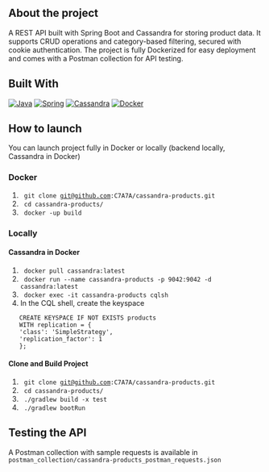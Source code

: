 ## About the project
A REST API built with Spring Boot and Cassandra for storing product data. 
It supports CRUD operations and category-based filtering, secured with cookie authentication. 
The project is fully Dockerized for easy deployment and comes with a Postman collection for API testing.

## Built With
[![Java][Java]][Java-url]
[![Spring][Spring]][Spring-url]
[![Cassandra][Cassandra]][Cassandra-url]
[![Docker][Docker]][Docker-url]


<!-- https://www.markdownguide.org/basic-syntax/#reference-style-links -->
[Java]:https://img.shields.io/badge/Java-ED8B00?style=for-the-badge&logo=openjdk&logoColor=white
[Java-url]: https://docs.oracle.com/en/java/
[Spring]:https://img.shields.io/badge/Spring%20Boot-6DB33F?style=for-the-badge&logo=Spring&logoColor=white
[Spring-url]: https://spring.io/projects/spring-boot
[Cassandra]: https://img.shields.io/badge/Cassandra-0a88b2?style=for-the-badge&logo=apache&logoColor=white
[Cassandra-url]:https://cassandra.apache.org/_/index.html
[Docker]:https://img.shields.io/badge/Docker-0db7ed?style=for-the-badge&logo=Docker&logoColor=white
[Docker-url]: https://docs.docker.com/


## How to launch
You can launch project fully in Docker or locally (backend locally, Cassandra in Docker)
### Docker
1. <code> git clone git@github.com:C7A7A/cassandra-products.git </code>
2. <code> cd cassandra-products/ </code>
3. <code> docker -up build </code>

### Locally
#### Cassandra in Docker
1. <code> docker pull cassandra:latest </code>
2. <code> docker run --name cassandra-products -p 9042:9042 -d cassandra:latest </code>
3. <code> docker exec -it cassandra-products cqlsh </code>
4. In the CQL shell, create the keyspace </br>
```
   CREATE KEYSPACE IF NOT EXISTS products
   WITH replication = {
   'class': 'SimpleStrategy',
   'replication_factor': 1
   };
```

#### Clone and Build Project
1. <code> git clone git@github.com:C7A7A/cassandra-products.git </code>
2. <code> cd cassandra-products/ </code>
3. <code> ./gradlew build -x test </code>
4. <code> ./gradlew bootRun </code>


## Testing the API
A Postman collection with sample requests is available in
<code> postman_collection/cassandra-products_postman_requests.json </code>
